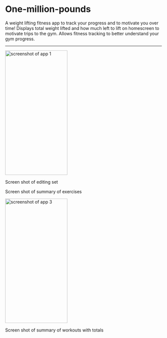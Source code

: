 # One-million-pounds

A weight lifting fitness app to track your progress and to motivate you over time! Displays total weight lifted and how much left to lift on homescreen to motivate trips to the gym. Allows fitness tracking to better understand your gym progress.

<hr />

<div>  
 <img src="https://user-images.githubusercontent.com/44878476/71697541-2e518100-2d6d-11ea-87d6-97bb3312959b.jpg" alt="screenshot of app 1" width=200" height="400">
 <p>Screen shot of editing set</p>
</div>
<div
<img src="https://user-images.githubusercontent.com/44878476/71697545-301b4480-2d6d-11ea-97bc-582f549f5029.jpg" alt="screenshot of app 2" width=200" height="400">
  <p>Screen shot of summary of exercises</p>
</div>
<div>
<img src="https://user-images.githubusercontent.com/44878476/71697552-34476200-2d6d-11ea-82bc-405bf6b15d89.jpg" alt="screenshot of app 3" width=200" height="400">
 <p>Screen shot of summary of workouts with totals</p>

</div>
